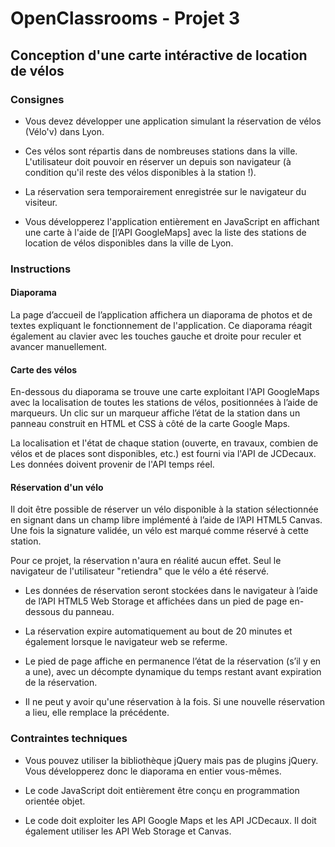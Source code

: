 # OpenClassrooms - Projet 3
## Conception d'une carte intéractive de location de vélos

### Consignes
- Vous devez développer une application simulant la réservation de vélos (Vélo'v) dans Lyon. 
- Ces vélos sont répartis dans de nombreuses stations dans la ville. L'utilisateur doit pouvoir en réserver un depuis son navigateur (à condition qu'il reste des vélos disponibles à la station !).
- La réservation sera temporairement enregistrée sur le navigateur du visiteur.

- Vous développerez l'application entièrement en JavaScript en affichant une carte à l'aide de [l’API GoogleMaps] avec la liste des stations de location de vélos disponibles dans la ville de Lyon.

### Instructions
#### Diaporama

La page d’accueil de l’application affichera un diaporama de photos et de textes expliquant le fonctionnement de l'application. Ce diaporama réagit également au clavier avec les touches gauche et droite pour reculer et avancer manuellement.

#### Carte des vélos

En-­dessous du diaporama se trouve une carte exploitant l'API GoogleMaps avec la localisation de toutes les stations de vélos, positionnées à l’aide de marqueurs.
Un clic sur un marqueur affiche l’état de la station dans un panneau construit en HTML et
CSS à côté de la carte Google Maps.

La localisation et l'état de chaque station (ouverte, en travaux, combien de vélos et de places sont disponibles, etc.) est fourni via l'API de JCDecaux. Les données doivent provenir de l'API temps réel.

#### Réservation d'un vélo

Il doit être possible de réserver un vélo disponible à la station sélectionnée en signant dans un champ libre implémenté à l’aide de l’API HTML5 Canvas. Une fois la signature validée, un vélo est marqué comme réservé à cette station.

Pour ce projet, la réservation n'aura en réalité aucun effet. Seul le navigateur de l'utilisateur "retiendra" que le vélo a été réservé.

- Les données de réservation seront stockées dans le navigateur à l’aide de l’API HTML5 Web Storage et affichées dans un pied de page en­-dessous du panneau.

- La réservation expire automatiquement au bout de 20 minutes et également lorsque le navigateur web se referme.

- Le pied de page affiche en permanence l’état de la réservation (s’il y en a une), avec un décompte dynamique du temps restant avant expiration de la réservation.

- Il ne peut y avoir qu'une réservation à la fois. Si une nouvelle réservation a lieu, elle remplace la précédente.

### Contraintes techniques

- Vous pouvez utiliser la bibliothèque jQuery mais pas de plugins jQuery. Vous développerez donc le diaporama en entier vous-mêmes.

- Le code JavaScript doit entièrement être conçu en programmation orientée objet. 

- Le code doit exploiter les API Google Maps et les API JCDecaux. Il doit également utiliser les API Web Storage et Canvas.
